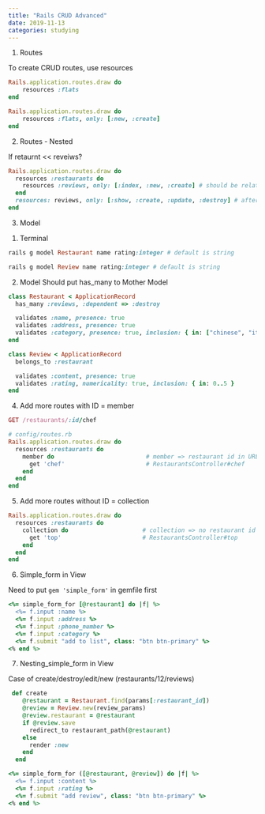 ```yaml
---
title: "Rails CRUD Advanced"
date: 2019-11-13
categories: studying
---
```



1. Routes 

To create CRUD routes, use resources

```ruby
Rails.application.routes.draw do
    resources :flats
end
```

```ruby
Rails.application.routes.draw do
    resources :flats, only: [:new, :create] 
end
```


2. Routes - Nested

If retaurnt << reveiws?

```ruby
Rails.application.routes.draw do
  resources :restaurants do
    resources :reviews, only: [:index, :new, :create] # should be related to restaurant ID 
  end
  resources: reviews, only: [:show, :create, :update, :destroy] # after having own review ID
end
```


3. Model

1) Terminal
```ruby
rails g model Restaurant name rating:integer # default is string
```
```ruby
rails g model Review name rating:integer # default is string
```

2) Model
Should put has_many to Mother Model

```ruby
class Restaurant < ApplicationRecord
  has_many :reviews, :dependent => :destroy

  validates :name, presence: true
  validates :address, presence: true
  validates :category, presence: true, inclusion: { in: ["chinese", "italian", "japanese", "french", "belgian"] }
end
```

```ruby
class Review < ApplicationRecord
  belongs_to :restaurant

  validates :content, presence: true
  validates :rating, numericality: true, inclusion: { in: 0..5 }
end
```

4. Add more routes with ID = member

```ruby
GET /restaurants/:id/chef 

# config/routes.rb
Rails.application.routes.draw do
  resources :restaurants do
    member do                          # member => restaurant id in URL
      get 'chef'                       # RestaurantsController#chef
    end
  end
end
```

5. Add more routes without ID = collection

```ruby
Rails.application.routes.draw do
  resources :restaurants do
    collection do                     # collection => no restaurant id in URL
      get 'top'                       # RestaurantsController#top
    end
  end
end
```

6. Simple_form in View

Need to put `gem 'simple_form'` in gemfile first

```ruby
<%= simple_form_for [@restaurant] do |f| %>
  <%= f.input :name %>
  <%= f.input :address %>
  <%= f.input :phone_number %>
  <%= f.input :category %>
  <%= f.submit "add to list", class: "btn btn-primary" %>
<% end %>
```


7. Nesting_simple_form in View

Case of create/destroy/edit/new (restaurants/12/reviews)

```ruby
 def create
    @restaurant = Restaurant.find(params[:restaurant_id])
    @review = Review.new(review_params)
    @review.restaurant = @restaurant
    if @review.save
      redirect_to restaurant_path(@restaurant)
    else
      render :new
    end
  end
```

```ruby
<%= simple_form_for ([@restaurant, @review]) do |f| %>
  <%= f.input :content %>
  <%= f.input :rating %>
  <%= f.submit "add review", class: "btn btn-primary" %>
<% end %>
```


